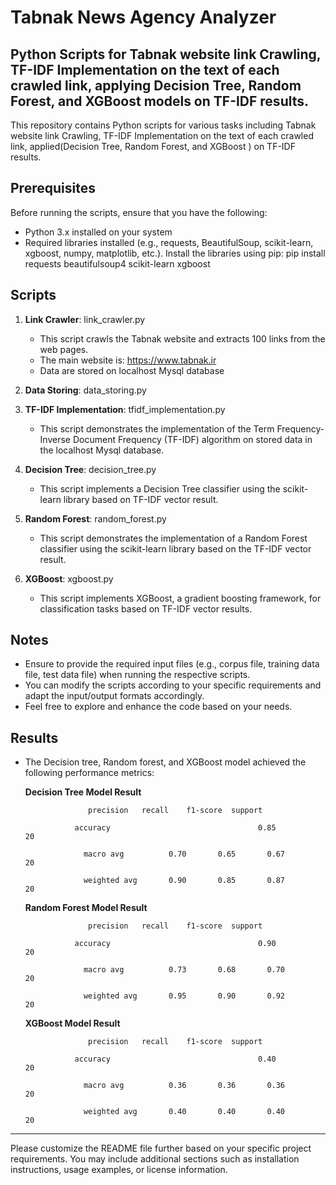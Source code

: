 
# Tabnak News Agency Analyzer 

## Python Scripts for Tabnak website link Crawling, TF-IDF Implementation on the text of each crawled link, applying Decision Tree, Random Forest, and XGBoost models on TF-IDF results.
 
This repository contains Python scripts for various tasks including Tabnak website link Crawling, TF-IDF Implementation on the text of each crawled link, applied(Decision Tree, Random Forest, and XGBoost ) on TF-IDF results.
 
## Prerequisites 
 
Before running the scripts, ensure that you have the following: 
 
- Python 3.x installed on your system 
- Required libraries installed (e.g., requests, BeautifulSoup, scikit-learn, xgboost, numpy, matplotlib, etc.). Install the libraries using pip:
pip install requests beautifulsoup4 scikit-learn xgboost
## Scripts 
 
1. **Link Crawler**:  link_crawler.py  
   - This script crawls the Tabnak website and extracts 100 links from the web pages. 
   - The main website is: https://www.tabnak.ir
   - Data are stored on localhost Mysql database

2. **Data Storing**:  data_storing.py

3. **TF-IDF Implementation**:  tfidf_implementation.py  
   - This script demonstrates the implementation of the Term Frequency-Inverse Document Frequency (TF-IDF) algorithm
   	on stored data in  the localhost Mysql database.
 
4. **Decision Tree**:  decision_tree.py  
   - This script implements a Decision Tree classifier using the scikit-learn library 
   	based on TF-IDF vector result.
 
5. **Random Forest**:  random_forest.py  
   - This script demonstrates the implementation of a Random Forest classifier using the scikit-learn library
      	based on the TF-IDF vector result.
 
6. **XGBoost**:  xgboost.py  
   - This script implements XGBoost, a gradient boosting framework, for classification tasks
      	based on TF-IDF vector results.
 
## Notes 
 
- Ensure to provide the required input files (e.g., corpus file, training data file, test data file) when running the respective scripts. 
- You can modify the scripts according to your specific requirements and adapt the input/output formats accordingly. 
- Feel free to explore and enhance the code based on your needs. 
 
 
## Results
- The Decision tree, Random forest, and XGBoost model achieved the following performance metrics:

	**Decision Tree Model Result**
  
  					precision	recall	  f1-score	support
		
			     accuracy                                 0.85           20
  
                   macro avg          0.70       0.65       0.67           20
  
                   weighted avg       0.90       0.85       0.87           20
  

	**Random Forest Model Result**
  
					precision	recall	  f1-score	support
  
		  	     accuracy                                 0.90           20
  
                   macro avg          0.73       0.68       0.70           20
  
                   weighted avg       0.95       0.90       0.92           20

	**XGBoost Model Result**
  
					precision	recall	  f1-score	support
  
			     accuracy                                 0.40           20
  
                   macro avg          0.36       0.36       0.36           20
  
                   weighted avg       0.40       0.40       0.40           20
  

--- 
 
Please customize the README file further based on your specific project requirements. You may include additional sections such as installation instructions, usage examples, or license information.
